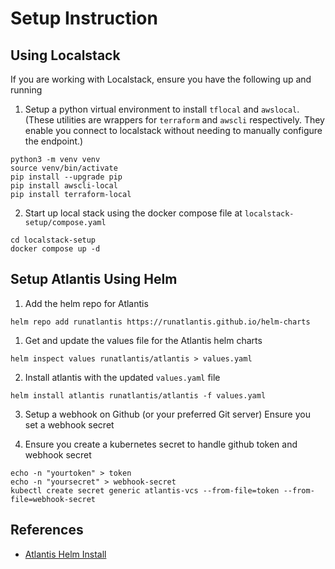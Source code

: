 # Setup Instruction

## Using Localstack

If you are working with Localstack, ensure you have the following up and running

1. Setup a python virtual environment to install `tflocal` and `awslocal`.
(These utilities are wrappers for `terraform` and `awscli` respectively. They enable you
connect to localstack without needing to manually configure the endpoint.)

```shell
python3 -m venv venv
source venv/bin/activate
pip install --upgrade pip
pip install awscli-local
pip install terraform-local
```

2. Start up local stack using the docker compose file at `localstack-setup/compose.yaml`

```shell
cd localstack-setup
docker compose up -d
```

## Setup Atlantis Using Helm

1. Add the helm repo for Atlantis

```shell
helm repo add runatlantis https://runatlantis.github.io/helm-charts
```

1. Get and update the values file for the Atlantis helm charts

```shell
helm inspect values runatlantis/atlantis > values.yaml
```

2. Install atlantis with the updated `values.yaml` file

```shell
helm install atlantis runatlantis/atlantis -f values.yaml
```

3. Setup a webhook on Github (or your preferred Git server)
   Ensure you set a webhook secret

4. Ensure you create a kubernetes secret to handle github token and webhook secret

```shell
echo -n "yourtoken" > token
echo -n "yoursecret" > webhook-secret
kubectl create secret generic atlantis-vcs --from-file=token --from-file=webhook-secret
```

## References

- [Atlantis Helm Install](https://www.runatlantis.io/docs/deployment.html#kubernetes-helm-chart)
